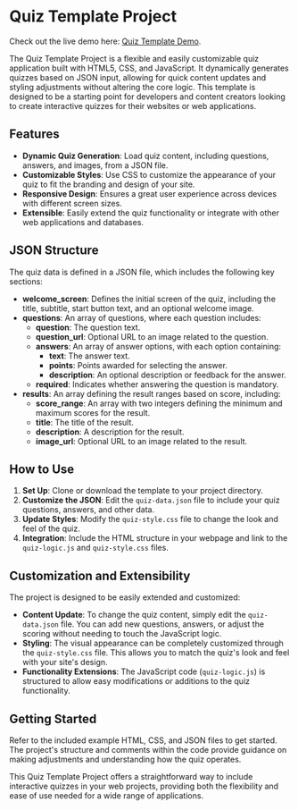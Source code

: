 # Quiz Template Project

Check out the live demo here: [Quiz Template Demo](https://jsquizmaker.pages.dev).

The Quiz Template Project is a flexible and easily customizable quiz application built with HTML5, CSS, and JavaScript. It dynamically generates quizzes based on JSON input, allowing for quick content updates and styling adjustments without altering the core logic. This template is designed to be a starting point for developers and content creators looking to create interactive quizzes for their websites or web applications.

## Features

- **Dynamic Quiz Generation**: Load quiz content, including questions, answers, and images, from a JSON file.
- **Customizable Styles**: Use CSS to customize the appearance of your quiz to fit the branding and design of your site.
- **Responsive Design**: Ensures a great user experience across devices with different screen sizes.
- **Extensible**: Easily extend the quiz functionality or integrate with other web applications and databases.

## JSON Structure

The quiz data is defined in a JSON file, which includes the following key sections:

- **welcome_screen**: Defines the initial screen of the quiz, including the title, subtitle, start button text, and an optional welcome image.
- **questions**: An array of questions, where each question includes:
  - **question**: The question text.
  - **question_url**: Optional URL to an image related to the question.
  - **answers**: An array of answer options, with each option containing:
    - **text**: The answer text.
    - **points**: Points awarded for selecting the answer.
    - **description**: An optional description or feedback for the answer.
  - **required**: Indicates whether answering the question is mandatory.
- **results**: An array defining the result ranges based on score, including:
  - **score_range**: An array with two integers defining the minimum and maximum scores for the result.
  - **title**: The title of the result.
  - **description**: A description for the result.
  - **image_url**: Optional URL to an image related to the result.

## How to Use

1. **Set Up**: Clone or download the template to your project directory.
2. **Customize the JSON**: Edit the `quiz-data.json` file to include your quiz questions, answers, and other data.
3. **Update Styles**: Modify the `quiz-style.css` file to change the look and feel of the quiz.
4. **Integration**: Include the HTML structure in your webpage and link to the `quiz-logic.js` and `quiz-style.css` files.

## Customization and Extensibility

The project is designed to be easily extended and customized:

- **Content Update**: To change the quiz content, simply edit the `quiz-data.json` file. You can add new questions, answers, or adjust the scoring without needing to touch the JavaScript logic.
- **Styling**: The visual appearance can be completely customized through the `quiz-style.css` file. This allows you to match the quiz's look and feel with your site's design.
- **Functionality Extensions**: The JavaScript code (`quiz-logic.js`) is structured to allow easy modifications or additions to the quiz functionality.

## Getting Started

Refer to the included example HTML, CSS, and JSON files to get started. The project's structure and comments within the code provide guidance on making adjustments and understanding how the quiz operates.

This Quiz Template Project offers a straightforward way to include interactive quizzes in your web projects, providing both the flexibility and ease of use needed for a wide range of applications.
